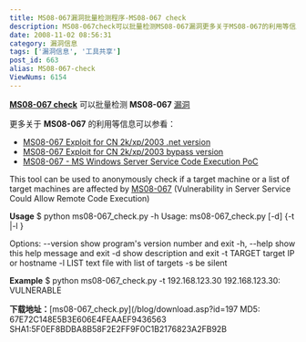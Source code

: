 ```yaml
---
title: MS08-067漏洞批量检测程序-MS08-067 check
description: MS08-067check可以批量检测MS08-067漏洞更多关于MS08-067的利用等信息可以参看：MS08-067ExploitforCN2k/xp/2003.netversionMS08-067ExploitforCN2k/xp/2003bypassversionMS08-067-MSWindowsServerServiceCodeExecutionPoC
date: 2008-11-02 08:56:31
category: 漏洞信息
tags: ['漏洞信息', '工具共享']
post_id: 663
alias: MS08-067-check
ViewNums: 6154
---
```


**[MS08-067 check](/blog/ms08-067-check)** 可以批量检测 **MS08-067** [漏洞](/tags/%E6%BC%8F%E6%B4%9E%E4%BF%A1%E6%81%AF)

更多关于 **MS08-067** 的利用等信息可以参看：

* [MS08-067 Exploit for CN 2k/xp/2003 .net version](/blog/ms08-067-exploit-for-cn-2k-xp-2003-net-version "MS08-067 Exploit for CN 2k/xp/2003 .net version")
* [MS08-067 Exploit for CN 2k/xp/2003 bypass version](/blog/ms08-067-exploit-for-cn-2k-xp-2003-bypass-version "MS08-067 Exploit for CN 2k/xp/2003 bypass version")
* [MS08-067 - MS Windows Server Service Code Execution PoC](/blog/ms08-067 "MS08-067 - MS Windows Server Service Code Execution PoC")

This tool can be used to anonymously check if a target machine or a list of target machines are affected by [MS08-067](http://www.microsoft.com/technet/security/Bulletin/ms08-067.mspx) (Vulnerability in Server Service Could Allow Remote Code Execution)

**Usage**
$ python ms08-067_check.py -h
Usage: ms08-067_check.py [-d] {-t |-l }

Options:
--version show program's version number and exit
-h, --help show this help message and exit
-d show description and exit
-t TARGET target IP or hostname
-l LIST text file with list of targets
-s be silent

**Example**
$ python ms08-067_check.py -t 192.168.123.30
192.168.123.30: VULNERABLE

**下载地址：**[ms08-067_check.py](/blog/download.asp?id=197
MD5: 67E72C148E5B3E606E4FEAAEF9436563
SHA1:5F0EF8BDBA8B58F2E2FF9F0C1B2176823A2FB92B

